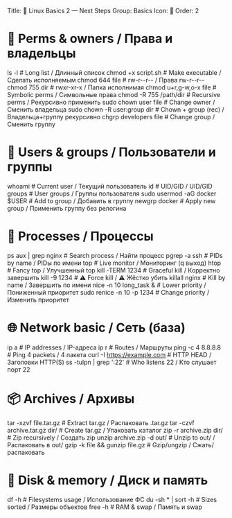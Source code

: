 Title: 📗 Linux Basics 2 — Next Steps
Group: Basics
Icon: 📗
Order: 2

# 🔐 Perms & owners / Права и владельцы
ls -l                                          # Long list / Длинный список
chmod +x script.sh                             # Make executable / Сделать исполняемым
chmod 644 file                                 # rw-r--r-- / Права rw-r--r--
chmod 755 dir                                  # rwxr-xr-x / Папка исполнимая
chmod u+r,g-w,o-x file                         # Symbolic perms / Символьные права
chmod -R 755 /path/dir                         # Recursive perms / Рекурсивно применить
sudo chown user file                           # Change owner / Сменить владельца
sudo chown -R user:group dir                   # Chown + group (rec) / Владельца+группу рекурсивно
chgrp developers file                          # Change group / Сменить группу

# 👥 Users & groups / Пользователи и группы
whoami                                         # Current user / Текущий пользователь
id                                             # UID/GID / UID/GID
groups                                         # User groups / Группы пользователя
sudo usermod -aG docker $USER                  # Add to group / Добавить в группу
newgrp docker                                  # Apply new group / Применить группу без релогина

# 🧠 Processes / Процессы
ps aux | grep nginx                            # Search process / Найти процесс
pgrep -a ssh                                   # PIDs by name / PIDы по имени
top                                            # Live monitor / Мониторинг (q выход)
htop                                           # Fancy top / Улучшенный top
kill -TERM 1234                                # Graceful kill / Корректно завершить
kill -9 1234                                   # ⚠️ Force kill / ⚠️ Жёстко убить
killall nginx                                  # Kill by name / Завершить по имени
nice -n 10 long_task &                         # Lower priority / Пониженный приоритет
sudo renice -n 10 -p 1234                      # Change priority / Изменить приоритет

# 🌐 Network basic / Сеть (база)
ip a                                           # IP addresses / IP-адреса
ip r                                           # Routes / Маршруты
ping -c 4 8.8.8.8                              # Ping 4 packets / 4 пакета
curl -I https://example.com                    # HTTP HEAD / Заголовки HTTP(S)
ss -tulpn | grep ':22'                         # Who listens 22 / Кто слушает порт 22

# 📦 Archives / Архивы
tar -xzvf file.tar.gz                          # Extract tar.gz / Распаковать .tar.gz
tar -czvf archive.tar.gz dir/                  # Create tar.gz / Упаковать каталог
zip -r archive.zip dir/                        # Zip recursively / Создать zip
unzip archive.zip -d out/                      # Unzip to out/ / Распаковать в out/
gzip -k file && gunzip file.gz                 # Gzip/ungzip / Сжать/распаковать

# 💽 Disk & memory / Диск и память
df -h                                          # Filesystems usage / Использование ФС
du -sh * | sort -h                             # Sizes sorted / Размеры объектов
free -h                                        # RAM & swap / Память и swap

